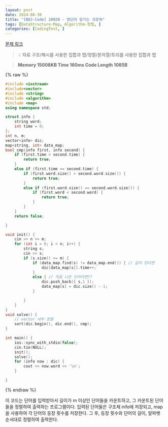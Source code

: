 ```yaml
---
layout: post
date: 2024-08-30
title: "[BOJ-Code] 20920 - 영단어 암기는 괴로워"
tags: [DataStructure-Map, Algorithm-정렬, ]
categories: [CodingTest, ]
---
```


[문제 링크](https://www.acmicpc.net/problem/20920)


> 💡 자료 구조/해시를 사용한 집합과 맵/정렬/문자열/트리를 사용한 집합과 맵


> **Memory   15008KB                                  Time   160ms                               Code Length   1085B**



{% raw %}
```c++
#include <iostream>
#include<vector>
#include <string>
#include <algorithm>
#include <map>
using namespace std;

struct info {
	string word;
	int time = 0;
};
int n, m;
vector<info> dic;
map<string, int> data_map;
bool cmp(info first, info second) {
	if (first.time > second.time) {
		return true;
	}
	else if (first.time == second.time) {
		if (first.word.size() > second.word.size()) {
			return true;
		}
		else if (first.word.size() == second.word.size()) {
			if (first.word < second.word) {
				return true;
			}
		}
	}
	return false;

}

void init() {
	cin >> n >> m;
	for (int i = 0; i < n; i++) {
		string s;
		cin >> s;
		if (s.size() >= m) {
			if (data_map.find(s) != data_map.end()) { // 값이 있다면
				dic[data_map[s]].time++;
			}
			else { // 처음 나온 단어라면??
				dic.push_back({ s,1 });
				data_map[s] = dic.size() - 1;
			}

		}
	}
}
void solve() {
	// vector 내부 정렬
	sort(dic.begin(), dic.end(), cmp);
}

int main() {
	ios::sync_with_stdio(false);
	cin.tie(NULL);
	init();
	solve();
	for (info now : dic) {
		cout << now.word << '\n';
	}

}
```
{% endraw %}



이 코드는 단어를 입력받아서 길이가 m 이상인 단어들을 카운트하고, 그 카운트된 단어들을 정렬하여 출력하는 프로그램이다. 입력된 단어들은 구조체 info에 저장되고, map을 사용하여 각 단어의 등장 횟수를 저장한다. 그 후, 등장 횟수와 단어의 길이, 알파벳 순서대로 정렬하여 출력한다.

